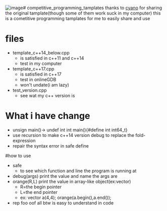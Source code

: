 ![image](https://github.com/user-attachments/assets/0cdb61b4-f78d-4669-9bf1-d0dac2f69c87)# competitive_programming_tamplates
thanks to [cyano](https://github.com/stdcyanout/) for sharing the original tamplate(though some of them work suck in my computer)
this is a cometitive programming tamplates for me to easily share and use

# files
* template_c++14_below.cpp
  * is satisfied in c++11 and c++14
  * test in my computer
* template_c++17.cpp
  * is satisfied in c++17
  * test in onlineGDB
  * won't undate(i am lazy)
* test_version.cpp
  * see wat my c++ version is

# What i have change
* unsign main()-> undef int int main(){#define int int64_t}
* use recursion to make c++14 version debug to replace the fold-expression
* repair the syntax error in safe define

#how to use
* safe
  * to see which function and line the program is running at
* debug(args) print the value and name the args are
* orange(R,L) print the value in array-like object(ex:vector)
    * R=the begin pointer
    * L=the end pointer
    * ex: vector<int> a(4,4); orange(a.begin(),a.end());
* rep foo oof all btw  is easy to understand in code
